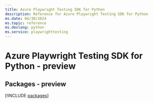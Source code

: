 ```yaml
---
title: Azure Playwright Testing SDK for Python
description: Reference for Azure Playwright Testing SDK for Python
ms.date: 04/30/2024
ms.topic: reference
ms.devlang: python
ms.service: playwrighttesting
---
```

# Azure Playwright Testing SDK for Python - preview
## Packages - preview
[!INCLUDE [packages](playwright-testing-index.md)]
